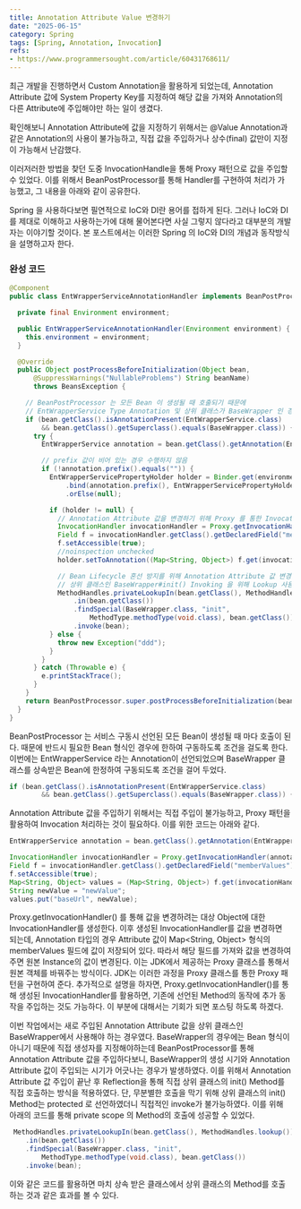 ```yaml
---
title: Annotation Attribute Value 변경하기
date: "2025-06-15"
category: Spring
tags: [Spring, Annotation, Invocation]
refs:
- https://www.programmersought.com/article/60431768611/
---
```


최근 개발을 진행하면서 Custom Annotation을 활용하게 되었는데, Annotation Attribute 값에 System Property Key를 지정하여
해당 값을 가져와 Annotation의 다른 Attribute에 주입해야만 하는 일이 생겼다.

확인해보니 Annotation Attribute에 값을 지정하기 위해서는 @Value Annotation과 같은 Annotation의 사용이 불가능하고,
직접 값을 주입하거나 상수(final) 값만이 지정이 가능해서 난감했다.

이러저러한 방법을 찾던 도중 InvocationHandle을 통해 Proxy 패턴으로 값을 주입할 수 있었다.
이를 위해서 BeanPostProcessor를 통해 Handler를 구현하여 처리가 가능했고, 그 내용을 아래와 같이 공유한다.

Spring 을 사용하다보면 필연적으로 IoC와 DI란 용어를 접하게 된다.
그러나 IoC와 DI를 제대로 이해하고 사용하는가에 대해 물어본다면 사실 그렇지 않다라고 대부분의 개발자는 이야기할 것이다.
본 포스트에서는 이러한 Spring 의 IoC와 DI의 개념과 동작방식을 설명하고자 한다.

### 완성 코드
```java
@Component
public class EntWrapperServiceAnnotationHandler implements BeanPostProcessor {

  private final Environment environment;

  public EntWrapperServiceAnnotationHandler(Environment environment) {
    this.environment = environment;
  }

  @Override
  public Object postProcessBeforeInitialization(Object bean,
      @SuppressWarnings("NullableProblems") String beanName)
      throws BeansException {

    // BeanPostProcessor 는 모든 Bean 이 생성될 때 호출되기 때문에
    // EntWrapperService Type Annotation 및 상위 클래스가 BaseWrapper 인 경우에만 수행되도록 조건 처리
    if (bean.getClass().isAnnotationPresent(EntWrapperService.class)
        && bean.getClass().getSuperclass().equals(BaseWrapper.class)) {
      try {
        EntWrapperService annotation = bean.getClass().getAnnotation(EntWrapperService.class);

        // prefix 값이 비어 있는 경우 수행하지 않음
        if (!annotation.prefix().equals("")) {
          EntWrapperServicePropertyHolder holder = Binder.get(environment)
              .bind(annotation.prefix(), EntWrapperServicePropertyHolder.class)
              .orElse(null);

          if (holder != null) {
            // Annotation Attribute 값을 변경하기 위해 Proxy 를 통한 Invocation 처리
            InvocationHandler invocationHandler = Proxy.getInvocationHandler(annotation);
            Field f = invocationHandler.getClass().getDeclaredField("memberValues");
            f.setAccessible(true);
            //noinspection unchecked
            holder.setToAnnotation((Map<String, Object>) f.get(invocationHandler));

            // Bean Lifecycle 혼선 방지를 위해 Annotation Attribute 값 변경 후 직접 Bean Init 수행
            // 상위 클래스인 BaseWrapper#init() Invoking 을 위해 Lookup 사용
            MethodHandles.privateLookupIn(bean.getClass(), MethodHandles.lookup())
                .in(bean.getClass())
                .findSpecial(BaseWrapper.class, "init",
                    MethodType.methodType(void.class), bean.getClass())
                .invoke(bean);
          } else {
            throw new Exception("ddd");
          }
        }
      } catch (Throwable e) {
        e.printStackTrace();
      }
    }
    return BeanPostProcessor.super.postProcessBeforeInitialization(bean, beanName);
  }
}
```

BeanPostProcessor 는 서비스 구동시 선언된 모든 Bean이 생성될 때 마다 호출이 된다.
때문에 반드시 필요한 Bean 형식인 경우에 한하여 구동하도록 조건을 걸도록 한다. 이번에는 EntWrapperService 라는 Annotation이 선언되었으며
BaseWrapper 클래스를 상속받은 Bean에 한정하여 구동되도록 조건을 걸어 두었다.
```java
if (bean.getClass().isAnnotationPresent(EntWrapperService.class)
        && bean.getClass().getSuperclass().equals(BaseWrapper.class)) { }
```

Annotation Attribute 값을 주입하기 위해서는 직접 주입이 불가능하고, Proxy 패턴을 활용하여
Invocation 처리하는 것이 필요하다. 이를 위한 코드는 아래와 같다.
```java
EntWrapperService annotation = bean.getClass().getAnnotation(EntWrapperService.class);

InvocationHandler invocationHandler = Proxy.getInvocationHandler(annotation);
Field f = invocationHandler.getClass().getDeclaredField("memberValues");
f.setAccessible(true);
Map<String, Object> values = (Map<String, Object>) f.get(invocationHandler);
String newValue = "newValue";
values.put("baseUrl", newValue);
```

Proxy.getInvocationHandler() 를 통해 값을 변경하려는 대상 Object에 대한 InvocationHandler를 생성한다. 
이후 생성된 InvocationHandler를 값을 변경하면 되는데, Annotation 타입의 경우 Attribute 값이 Map<String, Object> 형식의
memberValues 필드에 값이 저장되어 있다. 따라서 해당 필드를 가져와 값을 변경하여 주면 원본 Instance의 값이 변경된다.
이는 JDK에서 제공하는 Proxy 클래스를 통해서 원본 객체를 바꿔주는 방식이다. JDK는 이러한 과정을 Proxy 클래스를 통한 Proxy 패턴을 구현하여 준다.
추가적으로 설명을 하자면, Proxy.getInvocationHandler()를 통해 생성된 InvocationHandler를 활용하면, 기존에 선언된
Method의 동작에 추가 동작을 주입하는 것도 가능하다. 이 부분에 대해서는 기회가 되면 포스팅 하도록 하겠다.

이번 작업에서는 새로 주입된 Annotation Attribute 값을 상위 클래스인 BaseWrapper에서 사용해야 하는 경우였다.
BaseWrapper의 경우에는 Bean 형식이 아니기 때문에 직접 생성자를 지정해야하는데 BeanPostProcessor를 통해 Annotation Attribute 값을
주입하다보니, BaseWrapper의 생성 시기와 Annotation Attribute 값이 주입되는 시기가 어긋나는 경우가 발생하였다.
이를 위해서 Annotation Attribute 값 주입이 끝난 후 Reflection을 통해 직접 상위 클래스의 init() Method를 직접 호출하는 방식을
적용하였다. 단, 무분별한 호출을 막기 위해 상위 클래스의 init() Method는 protected 로 선언하였더니 직접적인 invoke가 불가능하였다.
이를 위해 아래의 코드를 통해 private scope 의 Method의 호출에 성공할 수 있었다.
```java
 MethodHandles.privateLookupIn(bean.getClass(), MethodHandles.lookup())
    .in(bean.getClass())
    .findSpecial(BaseWrapper.class, "init",
        MethodType.methodType(void.class), bean.getClass())
    .invoke(bean);
```
이와 같은 코드를 활용하면 마치 상속 받은 클래스에서 상위 클래스의 Method를 호출하는 것과 같은 효과를 볼 수 있다.
